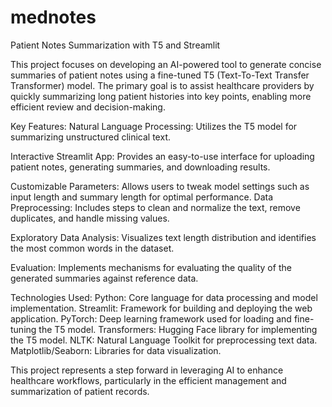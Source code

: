 # mednotes
Patient Notes Summarization with T5 and Streamlit

This project focuses on developing an AI-powered tool to generate concise summaries of patient notes using a fine-tuned T5 (Text-To-Text Transfer Transformer) model. The primary goal is to assist healthcare providers by quickly summarizing long patient histories into key points, enabling more efficient review and decision-making.

Key Features:
Natural Language Processing: Utilizes the T5 model for summarizing unstructured clinical text.

Interactive Streamlit App: Provides an easy-to-use interface for uploading patient notes, generating summaries, and downloading results.

Customizable Parameters: Allows users to tweak model settings such as input length and summary length for optimal performance.
Data Preprocessing: Includes steps to clean and normalize the text, remove duplicates, and handle missing values.

Exploratory Data Analysis: Visualizes text length distribution and identifies the most common words in the dataset.

Evaluation: Implements mechanisms for evaluating the quality of the generated summaries against reference data.

Technologies Used:
Python: Core language for data processing and model implementation.
Streamlit: Framework for building and deploying the web application.
PyTorch: Deep learning framework used for loading and fine-tuning the T5 model.
Transformers: Hugging Face library for implementing the T5 model.
NLTK: Natural Language Toolkit for preprocessing text data.
Matplotlib/Seaborn: Libraries for data visualization.

This project represents a step forward in leveraging AI to enhance healthcare workflows, particularly in the efficient management and summarization of patient records.
